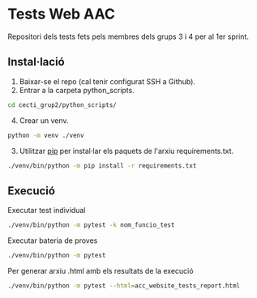 # Tests Web AAC
Repositori dels tests fets pels membres dels grups 3 i 4 per al 1er sprint.

## Instal·lació
1. Baixar-se el repo (cal tenir configurat SSH a Github).
2. Entrar a la carpeta python_scripts.
```bash
cd cecti_grup2/python_scripts/
```
4. Crear un venv.

```bash
python -m venv ./venv
```
3. Utilitzar [pip](https://pip.pypa.io/en/stable/) per instal·lar els paquets de l'arxiu requirements.txt.
```bash
./venv/bin/python -m pip install -r requirements.txt
```

## Execució
Executar test individual
```bash
./venv/bin/python -m pytest -k nom_funcio_test
```
Executar bateria de proves
```bash
./venv/bin/python -m pytest
```
Per generar arxiu .html amb els resultats de la execució
```bash
./venv/bin/python -m pytest --html=acc_website_tests_report.html
```
